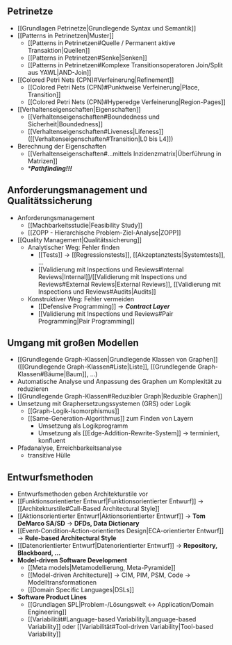 ## Petrinetze
- [[Grundlagen Petrinetze|Grundlegende Syntax und Semantik]]
- [[Patterns in Petrinetzen|Muster]]
	- [[Patterns in Petrinetzen#Quelle / Permanent aktive Transaktion|Quellen]]
	- [[Patterns in Petrinetzen#Senke|Senken]]
	- [[Patterns in Petrinetzen#Komplexe Transitionsoperatoren Join/Split aus YAWL|AND-Join]]
- [[Colored Petri Nets (CPN)#Verfeinerung|Refinement]]
	- [[Colored Petri Nets (CPN)#Punktweise Verfeinerung|Place, Transition]]
	- [[Colored Petri Nets (CPN)#Hyperedge Verfeinerung|Region-Pages]]
- [[Verhaltenseigenschaften|Eigenschaften]]
	- [[Verhaltenseigenschaften#Boundedness und Sicherheit|Boundedness]]
	- [[Verhaltenseigenschaften#Liveness|Lifeness]] ([[Verhaltenseigenschaften#Transition|L0 bis L4]])
- Berechnung der Eigenschaften
	- [[Verhaltenseigenschaften#…mittels Inzidenzmatrix|Überführung in Matrizen]]
	- ****Pathfinding!!!***

## Anforderungsmanagement und Qualitätssicherung
- Anforderungsmanagement
	- [[Machbarkeitsstudie|Feasibility Study]]
	- [[ZOPP - Hierarchische Problem-Ziel-Analyse|ZOPP]]
- [[Quality Management|Qualitätssicherung]]
	- Analytischer Weg: Fehler finden
		- [[Tests]] -> [[Regressionstests]], [[Akzeptanztests|Systemtests]], ...
		- [[Validierung mit Inspections und Reviews#Internal Reviews|Internal]]/[[Validierung mit Inspections und Reviews#External Reviews|External Reviews]], [[Validierung mit Inspections und Reviews#Audits|Audits]]
	- Konstruktiver Weg: Fehler vermeiden
		- [[Defensive Programming]] -> ***Contract Layer***
		- [[Validierung mit Inspections und Reviews#Pair Programming|Pair Programming]]

## Umgang mit großen Modellen
- [[Grundlegende Graph-Klassen|Grundlegende Klassen von Graphen]] ([[Grundlegende Graph-Klassen#Liste|Liste]], [[Grundlegende Graph-Klassen#Bäume|Baum]], ...)
- Automatische Analyse und Anpassung des Graphen um Komplexität zu reduzieren
- [[Grundlegende Graph-Klassen#Reduzibler Graph|Reduzible Graphen]]
- Umsetzung mit Graphersetzungssystemen (GRS) oder Logik
	- [[Graph-Logik-Isomorphismus]]
	- [[Same-Generation-Algorithmus]] zum Finden von Layern
		- Umsetzung als Logikprogramm
		- Umsetzung als [[Edge-Addition-Rewrite-System]] -> terminiert, konfluent
- Pfadanalyse, Erreichbarkeitsanalyse
	- transitive Hülle

## Entwurfsmethoden
- Entwurfsmethoden geben Architekturstile vor
- [[Funktionsorientierter Entwurf|Funktionsorientierter Entwurf]] -> [[Architekturstile#Call-Based Architectural Style]]
- [[Aktionsorientierter Entwurf|Aktionsorientierter Entwurf]] -> **Tom DeMarco SA/SD** -> **DFDs, Data Dictionary**
- [[Event-Condition-Action-orientiertes Design|ECA-orientierter Entwurf]] -> **Rule-based Architectural Style**
- [[Datenorientierter Entwurf|Datenorientierter Entwurf]] -> **Repository, Blackboard, ...**
- **Model-driven Software Development**
	- [[Meta models|Metamodellierung, Meta-Pyramide]]
	- [[Model-driven Architecture]] -> CIM, PIM, PSM, Code -> Modelltransformationen
	- [[Domain Specific Languages|DSLs]]
- **Software Product Lines**
	- [[Grundlagen SPL|Problem-/Lösungswelt <-> Application/Domain Engineering]]
	- [[Variabilität#Language-based Variability|Language-based Variability]] oder [[Variabilität#Tool-driven Variability|Tool-based Variability]]